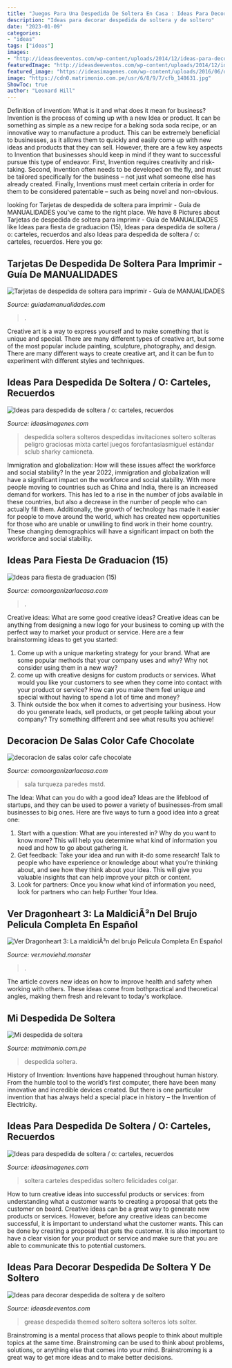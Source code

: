 ```yaml
---
title: "Juegos Para Una Despedida De Soltera En Casa : Ideas Para Decorar Despedida De Soltera Y De Soltero"
description: "Ideas para decorar despedida de soltera y de soltero"
date: "2023-01-09"
categories:
- "ideas"
tags: ["ideas"]
images:
- "http://ideasdeeventos.com/wp-content/uploads/2014/12/ideas-para-decorar-diferentes-despedida-de-soltero.jpg"
featuredImage: "http://ideasdeeventos.com/wp-content/uploads/2014/12/ideas-para-decorar-diferentes-despedida-de-soltero.jpg"
featured_image: "https://ideasimagenes.com/wp-content/uploads/2016/06/despedida-de-soltera-2.jpg"
image: "https://cdn0.matrimonio.com.pe/usr/6/8/9/7/cfb_148631.jpg"
ShowToc: true
author: "Leonard Hill"
---
```



Definition of invention: What is it and what does it mean for business?
Invention is the process of coming up with a new Idea or product. It can be something as simple as a new recipe for a baking soda soda recipe, or an innovative way to manufacture a product. This can be extremely beneficial to businesses, as it allows them to quickly and easily come up with new ideas and products that they can sell. However, there are a few key aspects to Invention that businesses should keep in mind if they want to successful pursue this type of endeavor. First, Invention requires creativity and risk-taking. Second, Invention often needs to be developed on the fly, and must be tailored specifically for the business – not just what someone else has already created. Finally, Inventions must meet certain criteria in order for them to be considered patentable – such as being novel and non-obvious.

	

		
looking for Tarjetas de despedida de soltera para imprimir - Guía de MANUALIDADES you've came to the right place. We have 8 Pictures about Tarjetas de despedida de soltera para imprimir - Guía de MANUALIDADES like Ideas para fiesta de graduacion (15), Ideas para despedida de soltera / o: carteles, recuerdos and also Ideas para despedida de soltera / o: carteles, recuerdos. Here you go:
		
    
## Tarjetas De Despedida De Soltera Para Imprimir - Guía De MANUALIDADES

<img loading=lazy src="http://guiademanualidades.com/wp-content/uploads/2011/02/Tarjetas-para-despedida-de-soltera-para-imprimir-16.jpg" onerror="this.onerror=null;this.src='https://tse4.mm.bing.net/th?id=OIP.qbGfkdH54p4JPuH4Kq9DdQHaFj&amp;pid=15.1';" alt="Tarjetas de despedida de soltera para imprimir - Guía de MANUALIDADES">

_Source: guiademanualidades.com_

>. 

	

Creative art is a way to express yourself and to make something that is unique and special. There are many different types of creative art, but some of the most popular include painting, sculpture, photography, and design. There are many different ways to create creative art, and it can be fun to experiment with different styles and techniques.

    
## Ideas Para Despedida De Soltera / O: Carteles, Recuerdos

<img loading=lazy src="https://ideasimagenes.com/wp-content/uploads/2016/06/despedida-de-soltera-2.jpg" onerror="this.onerror=null;this.src='https://tse3.mm.bing.net/th?id=OIP.5vvmtiOR_sTrypjco5GqRgHaLg&amp;pid=15.1';" alt="Ideas para despedida de soltera / o: carteles, recuerdos">

_Source: ideasimagenes.com_

>despedida soltera solteros despedidas invitaciones soltero solteras peligro graciosas mixta cartel juegos forofantasiasmiguel estándar sclub sharky camioneta. 

	

Immigration and globalization: How will these issues affect the workforce and social stability?
In the year 2022, immigration and globalization will have a significant impact on the workforce and social stability. With more people moving to countries such as China and India, there is an increased demand for workers. This has led to a rise in the number of jobs available in these countries, but also a decrease in the number of people who can actually fill them. Additionally, the growth of technology has made it easier for people to move around the world, which has created new opportunities for those who are unable or unwilling to find work in their home country. These changing demographics will have a significant impact on both the workforce and social stability.

    
## Ideas Para Fiesta De Graduacion (15)

<img loading=lazy src="https://comoorganizarlacasa.com/wp-content/uploads/2016/05/Ideas-para-fiesta-de-graduacion-15.jpg" onerror="this.onerror=null;this.src='https://tse2.mm.bing.net/th?id=OIP.9dOjyxse0ulPpwoQvoSDsgHaKe&amp;pid=15.1';" alt="Ideas para fiesta de graduacion (15)">

_Source: comoorganizarlacasa.com_

>. 

	

Creative ideas: What are some good creative ideas?
Creative ideas can be anything from designing a new logo for your business to coming up with the perfect way to market your product or service. Here are a few brainstorming ideas to get you started: 
1. Come up with a unique marketing strategy for your brand. What are some popular methods that your company uses and why? Why not consider using them in a new way? 
2. come up with creative designs for custom products or services. What would you like your customers to see when they come into contact with your product or service? How can you make them feel unique and special without having to spend a lot of time and money? 
3. Think outside the box when it comes to advertising your business. How do you generate leads, sell products, or get people talking about your company? Try something different and see what results you achieve!

    
## Decoracion De Salas Color Cafe Chocolate

<img loading=lazy src="https://comoorganizarlacasa.com/wp-content/uploads/2016/01/decoracion-de-salas-color-cafe-chocolate-300x263.jpg" onerror="this.onerror=null;this.src='https://tse1.mm.bing.net/th?id=OIP.Oem3hFtgZXk7rgFK7lXQmgAAAA&amp;pid=15.1';" alt="decoracion de salas color cafe chocolate">

_Source: comoorganizarlacasa.com_

>sala turqueza paredes mstd. 

	

The Idea: What can you do with a good idea?
Ideas are the lifeblood of startups, and they can be used to power a variety of businesses-from small businesses to big ones. Here are five ways to turn a good idea into a great one:
1. Start with a question: What are you interested in? Why do you want to know more? This will help you determine what kind of information you need and how to go about gathering it.
2. Get feedback: Take your idea and run with it-do some research! Talk to people who have experience or knowledge about what you’re thinking about, and see how they think about your idea. This will give you valuable insights that can help improve your pitch or content.
3. Look for partners: Once you know what kind of information you need, look for partners who can help Further Your Idea.

    
## Ver Dragonheart 3: La MaldiciÃ³n Del Brujo Pelicula Completa En Español

<img loading=lazy src="http://image.tmdb.org/t/p/w185/oPAC1Bso6KsViv8YhzJ60pl9y04.jpg" onerror="this.onerror=null;this.src='https://tse3.mm.bing.net/th?id=OIP.K6df_8PYy_iMl2Ly8F6vQAAAAA&amp;pid=15.1';" alt="Ver Dragonheart 3: La maldiciÃ³n del brujo Pelicula Completa En Español">

_Source: ver.moviehd.monster_

>. 

	

The article covers new ideas on how to improve health and safety when working with others. These ideas come from bothpractical and theoretical angles, making them fresh and relevant to today's workplace.

    
## Mi Despedida De Soltera

<img loading=lazy src="https://cdn0.matrimonio.com.pe/usr/6/8/9/7/cfb_148631.jpg" onerror="this.onerror=null;this.src='https://tse2.mm.bing.net/th?id=OIP.6gQ0I5QQ54bb6fCrwEACpAHaJ4&amp;pid=15.1';" alt="Mi despedida de soltera">

_Source: matrimonio.com.pe_

>despedida soltera. 

	

History of Invention:
Inventions have happened throughout human history. From the humble tool to the world’s first computer, there have been many innovative and incredible devices created. But there is one particular invention that has always held a special place in history – the Invention of Electricity.

    
## Ideas Para Despedida De Soltera / O: Carteles, Recuerdos

<img loading=lazy src="https://ideasimagenes.com/wp-content/uploads/2016/06/0ac4617a60800f94ddd119271eab0aec.jpg" onerror="this.onerror=null;this.src='https://tse3.mm.bing.net/th?id=OIP.Ril7sLDKWVHTfGgSZC2YLwAAAA&amp;pid=15.1';" alt="Ideas para despedida de soltera / o: carteles, recuerdos">

_Source: ideasimagenes.com_

>soltera carteles despedidas soltero felicidades colgar. 

	

How to turn creative ideas into successful products or services: from understanding what a customer wants to creating a proposal that gets the customer on board.
Creative ideas can be a great way to generate new products or services. However, before any creative ideas can become successful, it is important to understand what the customer wants. This can be done by creating a proposal that gets the customer. It is also important to have a clear vision for your product or service and make sure that you are able to communicate this to potential customers.

    
## Ideas Para Decorar Despedida De Soltera Y De Soltero

<img loading=lazy src="http://ideasdeeventos.com/wp-content/uploads/2014/12/ideas-para-decorar-diferentes-despedida-de-soltero.jpg" onerror="this.onerror=null;this.src='https://tse1.mm.bing.net/th?id=OIP.dBTbR19zLdysii0n9V4uywHaFj&amp;pid=15.1';" alt="Ideas para decorar despedida de soltera y de soltero">

_Source: ideasdeeventos.com_

>grease despedida themed soltero soltera solteros lots solter. 

	

Brainstroming is a mental process that allows people to think about multiple topics at the same time. Brainstroming can be used to think about problems, solutions, or anything else that comes into your mind. Brainstroming is a great way to get more ideas and to make better decisions.

